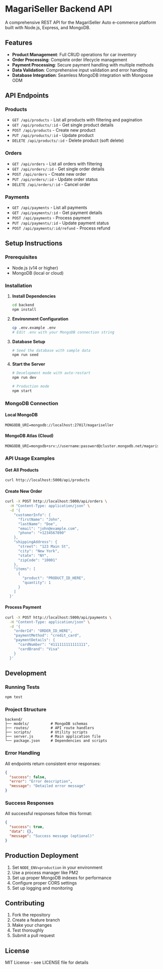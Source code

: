 
# MagariSeller Backend API

A comprehensive REST API for the MagariSeller Auto e-commerce platform built with Node.js, Express, and MongoDB.

## Features

- **Product Management**: Full CRUD operations for car inventory
- **Order Processing**: Complete order lifecycle management
- **Payment Processing**: Secure payment handling with multiple methods
- **Data Validation**: Comprehensive input validation and error handling
- **Database Integration**: Seamless MongoDB integration with Mongoose ODM

## API Endpoints

### Products
- `GET /api/products` - List all products with filtering and pagination
- `GET /api/products/:id` - Get single product details
- `POST /api/products` - Create new product
- `PUT /api/products/:id` - Update product
- `DELETE /api/products/:id` - Delete product (soft delete)

### Orders
- `GET /api/orders` - List all orders with filtering
- `GET /api/orders/:id` - Get single order details
- `POST /api/orders` - Create new order
- `PUT /api/orders/:id` - Update order status
- `DELETE /api/orders/:id` - Cancel order

### Payments
- `GET /api/payments` - List all payments
- `GET /api/payments/:id` - Get payment details
- `POST /api/payments` - Process payment
- `PUT /api/payments/:id` - Update payment status
- `POST /api/payments/:id/refund` - Process refund

## Setup Instructions

### Prerequisites
- Node.js (v14 or higher)
- MongoDB (local or cloud)

### Installation

1. **Install Dependencies**
   ```bash
   cd backend
   npm install
   ```

2. **Environment Configuration**
   ```bash
   cp .env.example .env
   # Edit .env with your MongoDB connection string
   ```

3. **Database Setup**
   ```bash
   # Seed the database with sample data
   npm run seed
   ```

4. **Start the Server**
   ```bash
   # Development mode with auto-restart
   npm run dev
   
   # Production mode
   npm start
   ```

### MongoDB Connection

#### Local MongoDB
```
MONGODB_URI=mongodb://localhost:27017/magariseller
```

#### MongoDB Atlas (Cloud)
```
MONGODB_URI=mongodb+srv://username:password@cluster.mongodb.net/magariseller
```

### API Usage Examples

#### Get All Products
```bash
curl http://localhost:5000/api/products
```

#### Create New Order
```bash
curl -X POST http://localhost:5000/api/orders \
  -H "Content-Type: application/json" \
  -d '{
    "customerInfo": {
      "firstName": "John",
      "lastName": "Doe",
      "email": "john@example.com",
      "phone": "+1234567890"
    },
    "shippingAddress": {
      "street": "123 Main St",
      "city": "New York",
      "state": "NY",
      "zipCode": "10001"
    },
    "items": [
      {
        "product": "PRODUCT_ID_HERE",
        "quantity": 1
      }
    ]
  }'
```

#### Process Payment
```bash
curl -X POST http://localhost:5000/api/payments \
  -H "Content-Type: application/json" \
  -d '{
    "orderId": "ORDER_ID_HERE",
    "paymentMethod": "credit_card",
    "paymentDetails": {
      "cardNumber": "4111111111111111",
      "cardBrand": "Visa"
    }
  }'
```

## Development

### Running Tests
```bash
npm test
```

### Project Structure
```
backend/
├── models/          # MongoDB schemas
├── routes/          # API route handlers
├── scripts/         # Utility scripts
├── server.js        # Main application file
└── package.json     # Dependencies and scripts
```

### Error Handling
All endpoints return consistent error responses:
```json
{
  "success": false,
  "error": "Error description",
  "message": "Detailed error message"
}
```

### Success Responses
All successful responses follow this format:
```json
{
  "success": true,
  "data": {},
  "message": "Success message (optional)"
}
```

## Production Deployment

1. Set `NODE_ENV=production` in your environment
2. Use a process manager like PM2
3. Set up proper MongoDB indexes for performance
4. Configure proper CORS settings
5. Set up logging and monitoring

## Contributing

1. Fork the repository
2. Create a feature branch
3. Make your changes
4. Test thoroughly
5. Submit a pull request

## License

MIT License - see LICENSE file for details
```
